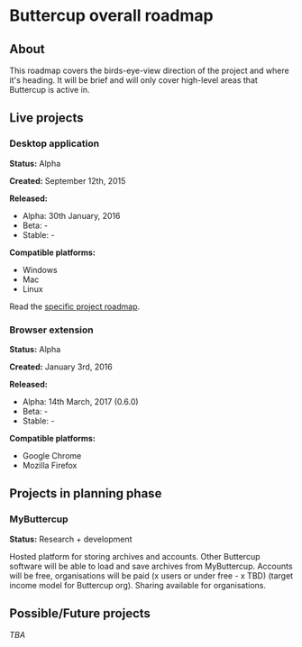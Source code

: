 # Buttercup overall roadmap

## About
This roadmap covers the birds-eye-view direction of the project and where it's heading. It will be brief and will only cover high-level areas that Buttercup is active in.

## Live projects

### Desktop application

**Status:** Alpha

**Created:** September 12th, 2015

**Released:**
 * Alpha: 30th January, 2016
 * Beta: -
 * Stable: -

**Compatible platforms:**
 * Windows
 * Mac
 * Linux

Read the [specific project roadmap](BUTTERCUP_DESKTOP.md).

### Browser extension

**Status:** Alpha

**Created:** January 3rd, 2016

**Released:**
 * Alpha: 14th March, 2017 (0.6.0)
 * Beta: -
 * Stable: -
 
**Compatible platforms:**
 * Google Chrome
 * Mozilla Firefox
 
## Projects in planning phase

### MyButtercup

**Status:** Research + development

Hosted platform for storing archives and accounts. Other Buttercup software will be able to load and save archives from MyButtercup. Accounts will be free, organisations will be paid (x users or under free - x TBD) (target income model for Buttercup org). Sharing available for organisations.

## Possible/Future projects

_TBA_
